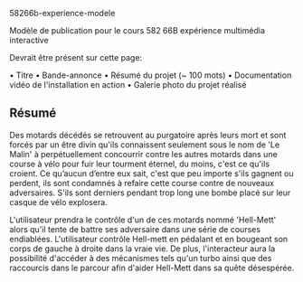 58266b-experience-modele

Modèle de publication pour le cours 582 66B expérience multimédia interactive

Devrait être présent sur cette page:

• Titre
• Bande-annonce
• Résumé du projet (~ 100 mots)
• Documentation vidéo de l'installation en action
• Galerie photo du projet réalisé

## Résumé

Des motards décédés se retrouvent au purgatoire après leurs mort et sont forcés par un être divin qu'ils connaissent seulement sous le nom de 'Le Malin' à perpétuellement concourrir contre les autres motards dans une course à vélo pour fuir leur tourment éternel, du moins, c'est ce qu'ils croient. Ce qu’aucun d’entre eux sait, c'est que peu importe s'ils gagnent ou perdent, ils sont condamnés à refaire cette course contre de nouveaux adversaires. S'ils sont derniers pendant trop long une bombe placé sur leur casque de vélo explosera.  

L'utilisateur prendra le contrôle d'un de ces motards nommé 'Hell-Mett' alors qu'il tente de battre ses adversaire dans une série de courses endiablées. L'utilisateur contrôle Hell-mett en pédalant et en bougeant son corps de gauche à droite dans la vraie vie. De plus, l'interacteur aura la possibilité d'accéder à des mécanismes tels qu'un turbo ainsi que des raccourcis dans le parcour afin d'aider Hell-Mett dans sa quête désespérée.

